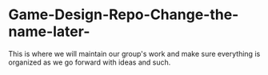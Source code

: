 # Game-Design-Repo-Change-the-name-later-
This is where we will maintain our group's work and make sure everything is organized as we go forward with ideas and such.
